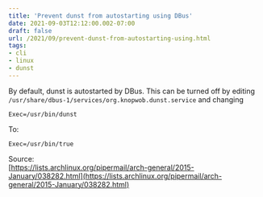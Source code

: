 ```yaml
---
title: 'Prevent dunst from autostarting using DBus'
date: 2021-09-03T12:12:00.002-07:00
draft: false
url: /2021/09/prevent-dunst-from-autostarting-using.html
tags: 
- cli
- linux
- dunst
---
```


By default, dunst is autostarted by DBus. This can be turned off by editing `/usr/share/dbus-1/services/org.knopwob.dunst.service` and changing

```desktop
Exec=/usr/bin/dunst
```

To:

```desktop
Exec=/usr/bin/true
```

Source:  
[https://lists.archlinux.org/pipermail/arch-general/2015-January/038282.html](https://lists.archlinux.org/pipermail/arch-general/2015-January/038282.html)
